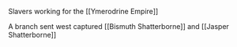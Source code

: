 Slavers working for the [[Ymerodrine Empire]]

A branch sent west captured [[Bismuth Shatterborne]] and [[Jasper Shatterborne]]